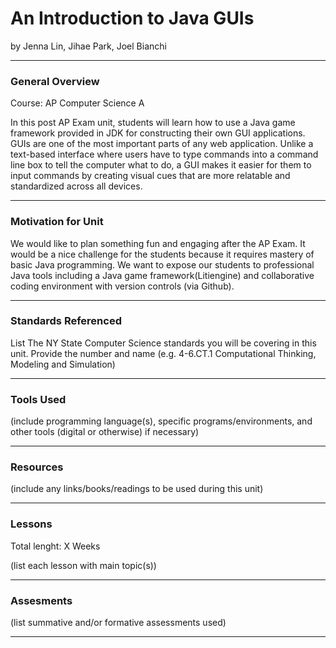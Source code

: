 # An Introduction to Java GUIs
by Jenna Lin, Jihae Park, Joel Bianchi

-----

### General Overview
Course: AP Computer Science A

In this post AP Exam unit, students will learn how to use a Java game framework provided in JDK for constructing their own GUI applications. GUIs are one of the most important parts of any web application. Unlike a text-based interface where users have to type commands into a command line box to tell the computer what to do, a GUI makes it easier for them to input commands by creating visual cues that are more relatable and standardized across all devices.

---

### Motivation for Unit
We would like to plan something fun and engaging after the AP Exam. It would be a nice challenge for the students because it requires mastery of basic Java programming. We want to expose our students to professional Java tools including a Java game framework(Litiengine) and collaborative coding environment with version controls (via Github). 

---

### Standards Referenced
List The NY State Computer Science standards you will be covering in this unit. Provide the number and name (e.g. 4-6.CT.1 Computational Thinking, Modeling and Simulation)

---

### Tools Used
(include programming language(s), specific programs/environments, and other tools (digital or otherwise) if necessary)

---

### Resources
(include any links/books/readings to be used during this unit)

---

### Lessons
Total lenght: X Weeks

(list each lesson with main topic(s))

---

### Assesments
(list summative and/or formative assessments used)

---

